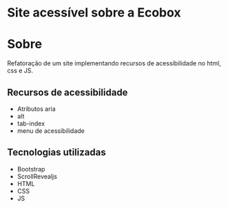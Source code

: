 # Site acessível sobre a Ecobox
# Sobre
Refatoração de um site implementando recursos de acessibilidade no html, css e JS.
## Recursos de acessibilidade
- Atributos aria
- alt
- tab-index
- menu de acessibilidade
## Tecnologias utilizadas
- Bootstrap
- ScrollRevealjs
- HTML
- CSS
- JS
